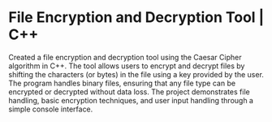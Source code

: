 # File Encryption and Decryption Tool | C++

Created a file encryption and decryption tool using the Caesar Cipher algorithm in C++. The tool allows users to encrypt and decrypt files by shifting the characters (or bytes) in the file using a key provided by the user. The program handles binary files, ensuring that any file type can be encrypted or decrypted without data loss. The project demonstrates file handling, basic encryption techniques, and user input handling through a simple console interface.
